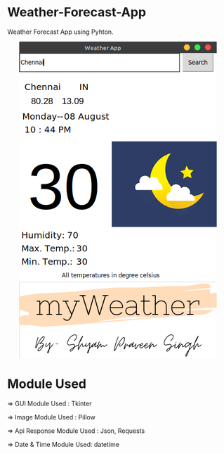 # Weather-Forecast-App
Weather Forecast App using Pyhton.



<p align="center">
<img src="https://github.com/ShyamPraveenSingh/Weather-Forecast-App/blob/master/chennai.png"> 
</p>

# Module Used

=> GUI Module Used : Tkinter

=> Image Module Used : Pillow

=> Api Response Module Used : Json, Requests

=> Date & Time Module Used: datetime
